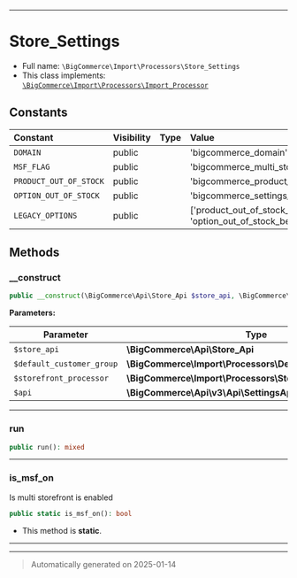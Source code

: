 ***

# Store_Settings





* Full name: `\BigCommerce\Import\Processors\Store_Settings`
* This class implements:
[`\BigCommerce\Import\Processors\Import_Processor`](./classes/BigCommerce/Import/Processors/Import_Processor.md)


## Constants

| Constant | Visibility | Type | Value |
|:---------|:-----------|:-----|:------|
|`DOMAIN`|public| |&#039;bigcommerce_domain&#039;|
|`MSF_FLAG`|public| |&#039;bigcommerce_multi_storefront&#039;|
|`PRODUCT_OUT_OF_STOCK`|public| |&#039;bigcommerce_product_out_of_stock_behavior&#039;|
|`OPTION_OUT_OF_STOCK`|public| |&#039;bigcommerce_settings_option_out&#039;|
|`LEGACY_OPTIONS`|public| |[&#039;product_out_of_stock_behavior&#039;, &#039;option_out_of_stock_behavior&#039;]|


## Methods


### __construct



```php
public __construct(\BigCommerce\Api\Store_Api $store_api, \BigCommerce\Import\Processors\Default_Customer_Group $default_customer_group, \BigCommerce\Import\Processors\Storefront_Processor $storefront_processor, \BigCommerce\Api\v3\Api\SettingsApi $api): mixed
```








**Parameters:**

| Parameter | Type | Description |
|-----------|------|-------------|
| `$store_api` | **\BigCommerce\Api\Store_Api** |  |
| `$default_customer_group` | **\BigCommerce\Import\Processors\Default_Customer_Group** |  |
| `$storefront_processor` | **\BigCommerce\Import\Processors\Storefront_Processor** |  |
| `$api` | **\BigCommerce\Api\v3\Api\SettingsApi** |  |





***

### run



```php
public run(): mixed
```












***

### is_msf_on

Is multi storefront is enabled

```php
public static is_msf_on(): bool
```



* This method is **static**.








***


***
> Automatically generated on 2025-01-14

